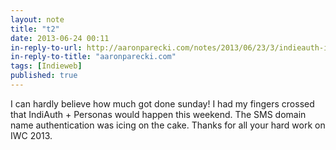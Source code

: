 ```yaml
---
layout: note
title: "t2"
date: 2013-06-24 00:11
in-reply-to-url: http://aaronparecki.com/notes/2013/06/23/3/indieauth-indiewebcamp
in-reply-to-title: "aaronparecki.com"
tags: [Indieweb]
published: true
---
```

I can hardly believe how much got done sunday!  I had my fingers crossed that IndiAuth + Personas would happen this weekend.  The SMS domain name authentication was icing on the cake.  Thanks for all your hard work on IWC 2013.